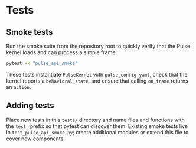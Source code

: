# Tests

## Smoke tests

Run the smoke suite from the repository root to quickly verify that the Pulse kernel loads and can process a simple frame:

```bash
pytest -k "pulse_api_smoke"
```

These tests instantiate `PulseKernel` with `pulse_config.yaml`, check that the kernel reports a `behavioral_state`, and ensure that calling `on_frame` returns an `action`.

## Adding tests

Place new tests in this `tests/` directory and name files and functions with the `test_` prefix so that pytest can discover them. Existing smoke tests live in `test_pulse_api_smoke.py`; create additional modules or extend this file to cover new components.
